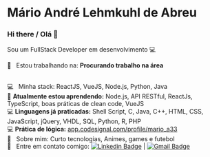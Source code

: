 # Mário André Lehmkuhl de Abreu
### Hi there / Olá 👋

Sou um FullStack Developer em desenvolvimento :computer:

 :rocket:  &nbsp; Estou trabalhando na: **Procurando trabalho na área**
 <!--<br/> :purple_heart: &nbsp; Buscando colaborar com projetos em Front-end usando React -->
 <br/> :computer: &nbsp; Minha stack: ReactJS, VueJS, Node.js, Python, Java
 <br/> 🌱 <b>Atualmente estou aprendendo:</b> Node.js, API RESTful, ReactJs, TypeScript, boas práticas de clean code, VueJS
 <br/> 💻 <b>Linguagens já praticadas:</b> Shell Script, C, Java, C++, HTML, CSS, JavaScript, jQuery, VHDL, SQL, Python, R, PHP
 <br/> 💻 <b>Prática de lógica:</b> <a href="https://app.codesignal.com/profile/mario_a33" target="_blank">app.codesignal.com/profile/mario_a33</a>
 <br/> 💬  &nbsp; Sobre mim: Curto tecnologias, Animes, games e futebol
 <br/> :email: &nbsp; Entre em contato comigo: [![Linkedin Badge](https://img.shields.io/badge/-MarioAndre-blue?style=flat-square&logo=Linkedin&logoColor=white&link=https://www.linkedin.com/in/mario-andre-la/)](https://www.linkedin.com/in/mario-andre-la/) 
| 
[![Gmail Badge](https://img.shields.io/badge/-mario_andre.l.a@hotmail.com-c14438?style=flat-square&logo=Gmail&logoColor=white&link=mailto:mario_andre.l.a@hotmail.com)](mailto:mario_andre.l.a@hotmail.com)



<!--
**marioandre01/marioandre01** is a ✨ _special_ ✨ repository because its `README.md` (this file) appears on your GitHub profile.

Here are some ideas to get you started:

- 🔭 I’m currently working on ...
- 🌱 I’m currently learning ...
- 👯 I’m looking to collaborate on ...
- 🤔 I’m looking for help with ...
- 💬 Ask me about ...
- 📫 How to reach me: ...
- 😄 Pronouns: ...
- ⚡ Fun fact: ...
- 🎓
:blush:
-->
